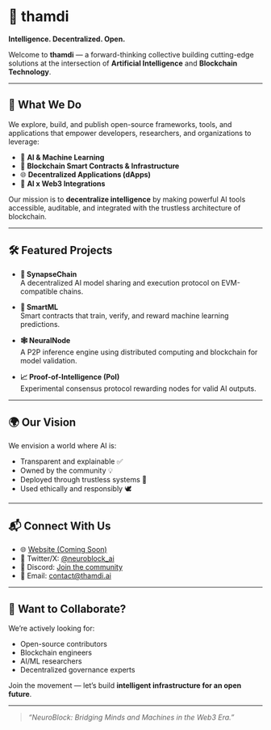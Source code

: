 # 🧠 thamdi

**Intelligence. Decentralized. Open.**

Welcome to **thamdi** — a forward-thinking collective building cutting-edge solutions at the intersection of **Artificial Intelligence** and **Blockchain Technology**.

---

## 🚀 What We Do

We explore, build, and publish open-source frameworks, tools, and applications that empower developers, researchers, and organizations to leverage:

- 🤖 **AI & Machine Learning**
- 🔗 **Blockchain Smart Contracts & Infrastructure**
- 🌐 **Decentralized Applications (dApps)**
- 🧩 **AI x Web3 Integrations**

Our mission is to **decentralize intelligence** by making powerful AI tools accessible, auditable, and integrated with the trustless architecture of blockchain.

---

## 🛠️ Featured Projects

- **🧬 SynapseChain**  
  A decentralized AI model sharing and execution protocol on EVM-compatible chains.

- **🤝 SmartML**  
  Smart contracts that train, verify, and reward machine learning predictions.

- **🕸️ NeuralNode**  
  A P2P inference engine using distributed computing and blockchain for model validation.

- **📈 Proof-of-Intelligence (PoI)**  
  Experimental consensus protocol rewarding nodes for valid AI outputs.

---

## 🌍 Our Vision

We envision a world where AI is:
- Transparent and explainable ✅  
- Owned by the community 💡  
- Deployed through trustless systems 🔐  
- Used ethically and responsibly 🕊️  

---

## 📬 Connect With Us

- 🌐 [Website (Coming Soon)](#)
- 📢 Twitter/X: [@neuroblock_ai](https://twitter.com/thamdi_ai)
- 💬 Discord: [Join the community](#)
- 📧 Email: contact@thamdi.ai

---

## 🤝 Want to Collaborate?

We’re actively looking for:
- Open-source contributors
- Blockchain engineers
- AI/ML researchers
- Decentralized governance experts

Join the movement — let’s build **intelligent infrastructure for an open future**.

---

> _“NeuroBlock: Bridging Minds and Machines in the Web3 Era.”_

